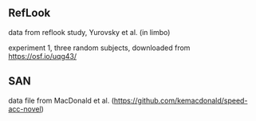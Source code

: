 ## RefLook
data from reflook study, Yurovsky et al. (in limbo)

experiment 1, three random subjects, downloaded from https://osf.io/uqg43/

## SAN
data file from MacDonald et al. (https://github.com/kemacdonald/speed-acc-novel)

